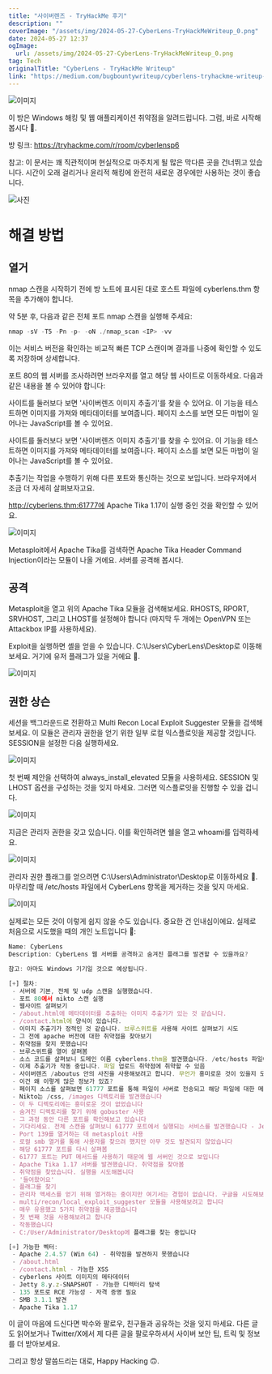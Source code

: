 ```yaml
---
title: "사이버렌즈 - TryHackMe 후기"
description: ""
coverImage: "/assets/img/2024-05-27-CyberLens-TryHackMeWriteup_0.png"
date: 2024-05-27 12:37
ogImage:
  url: /assets/img/2024-05-27-CyberLens-TryHackMeWriteup_0.png
tag: Tech
originalTitle: "CyberLens - TryHackMe Writeup"
link: "https://medium.com/bugbountywriteup/cyberlens-tryhackme-writeup-d3320449ce41"
---
```



![이미지](/assets/img/2024-05-27-CyberLens-TryHackMeWriteup_0.png)

이 방은 Windows 해킹 및 웹 애플리케이션 취약점을 알려드립니다. 그럼, 바로 시작해봅시다 🥂.

방 링크: https://tryhackme.com/r/room/cyberlensp6

참고: 이 문서는 꽤 직관적이며 현실적으로 마주치게 될 많은 막다른 곳을 건너뛰고 있습니다. 시간이 오래 걸리거나 윤리적 해킹에 완전히 새로운 경우에만 사용하는 것이 좋습니다.


<div class="content-ad"></div>


![사진](/assets/img/2024-05-27-CyberLens-TryHackMeWriteup_1.png)

# 해결 방법

## 열거

nmap 스캔을 시작하기 전에 방 노트에 표시된 대로 호스트 파일에 cyberlens.thm 항목을 추가해야 합니다.


<div class="content-ad"></div>

약 5분 후, 다음과 같은 전체 포트 nmap 스캔을 실행해 주세요:

```js
nmap -sV -T5 -Pn -p- -oN ./nmap_scan <IP> -vv
```

이는 서비스 버전을 확인하는 비교적 빠른 TCP 스캔이며 결과를 나중에 확인할 수 있도록 저장하며 상세합니다.

포트 80의 웹 서버를 조사하려면 브라우저를 열고 해당 웹 사이트로 이동하세요. 다음과 같은 내용을 볼 수 있어야 합니다:

<div class="content-ad"></div>

사이트를 둘러보다 보면 '사이버렌즈 이미지 추출기'를 찾을 수 있어요. 이 기능을 테스트하면 이미지를 가져와 메타데이터를 보여줍니다. 페이지 소스를 보면 모든 마법이 일어나는 JavaScript를 볼 수 있어요.

사이트를 둘러보다 보면 '사이버렌즈 이미지 추출기'를 찾을 수 있어요. 이 기능을 테스트하면 이미지를 가져와 메타데이터를 보여줍니다. 페이지 소스를 보면 모든 마법이 일어나는 JavaScript를 볼 수 있어요.

추출기는 작업을 수행하기 위해 다른 포트와 통신하는 것으로 보입니다. 브라우저에서 조금 더 자세히 살펴보자고요.

<div class="content-ad"></div>

http://cyberlens.thm:61777에 Apache Tika 1.17이 실행 중인 것을 확인할 수 있어요.

![이미지](/assets/img/2024-05-27-CyberLens-TryHackMeWriteup_4.png)

Metasploit에서 Apache Tika를 검색하면 Apache Tika Header Command Injection이라는 모듈이 나올 거에요. 서버를 공격해 봅시다.

## 공격

<div class="content-ad"></div>

Metasploit을 열고 위의 Apache Tika 모듈을 검색해보세요. RHOSTS, RPORT, SRVHOST, 그리고 LHOST를 설정해야 합니다 (마지막 두 개에는 OpenVPN 또는 Attackbox IP를 사용하세요).

Exploit을 실행하면 셸을 얻을 수 있습니다. C:\Users\CyberLens\Desktop로 이동해보세요. 거기에 유저 플래그가 있을 거에요 🚩.

![이미지](/assets/img/2024-05-27-CyberLens-TryHackMeWriteup_5.png)

## 권한 상슨

<div class="content-ad"></div>

세션을 백그라운드로 전환하고 Multi Recon Local Exploit Suggester 모듈을 검색해보세요. 이 모듈은 관리자 권한을 얻기 위한 일부 로컬 익스플로잇을 제공할 것입니다. SESSION을 설정한 다음 실행하세요.

![이미지](/assets/img/2024-05-27-CyberLens-TryHackMeWriteup_6.png)

첫 번째 제안을 선택하여 always_install_elevated 모듈을 사용하세요. SESSION 및 LHOST 옵션을 구성하는 것을 잊지 마세요. 그러면 익스플로잇을 진행할 수 있을 겁니다.

![이미지](/assets/img/2024-05-27-CyberLens-TryHackMeWriteup_7.png)

<div class="content-ad"></div>

지금은 관리자 권한을 갖고 있습니다. 이를 확인하려면 쉘을 열고 whoami를 입력하세요.

![이미지](/assets/img/2024-05-27-CyberLens-TryHackMeWriteup_8.png)

관리자 권한 플래그를 얻으려면 C:\Users\Administrator\Desktop로 이동하세요 🚩. 마무리할 때 /etc/hosts 파일에서 CyberLens 항목을 제거하는 것을 잊지 마세요.

![이미지](/assets/img/2024-05-27-CyberLens-TryHackMeWriteup_9.png)

<div class="content-ad"></div>

실제로는 모든 것이 이렇게 쉽지 않을 수도 있습니다. 중요한 건 인내심이에요. 실제로 처음으로 시도했을 때의 개인 노트입니다 📝:

```js
Name: CyberLens
Description: CyberLens 웹 서버를 공격하고 숨겨진 플래그를 발견할 수 있을까요?

참고: 아마도 Windows 기기일 것으로 예상됩니다.

[+] 절차:
 - 서버에 기본, 전체 및 udp 스캔을 실행했습니다.
 - 포트 80에서 nikto 스캔 실행
 - 웹사이트 살펴보기
 - /about.html에 메타데이터를 추출하는 이미지 추출기가 있는 것 같습니다.
 - /contact.html에 양식이 있습니다.
 - 이미지 추출기가 정적인 것 같습니다. 브루스위트를 사용해 사이트 살펴보기 시도
 - 그 전에 apache 버전에 대한 취약점을 찾아보기
 - 취약점을 찾지 못했습니다
 - 브루스위트를 열어 살펴봄
 - 소스 코드를 살펴보니 도메인 이름 cyberlens.thm을 발견했습니다. /etc/hosts 파일에 추가를 잊지 않았어야 했는데
 - 이제 추출기가 작동 중입니다. 파일 업로드 취약점에 취약할 수 있음
 - 사이버렌즈 /aboutus 안의 사진을 사용해보려고 합니다. 무언가 흥미로운 것이 있을지 모르겠죠?
 - 이건 왜 이렇게 많은 정보가 있죠?
 - 페이지 소스를 살펴보면 61777 포트를 통해 파일이 서버로 전송되고 해당 파일에 대한 메타데이터를 반환한다는 것을 알 수 있습니다. 이것을 악용할 수 있을까요?
 - Nikto는 /css, /images 디렉토리를 발견했습니다
 - 이 두 디렉토리에는 흥미로운 것이 없었습니다
 - 숨겨진 디렉토리를 찾기 위해 gobuster 사용
 - 그 과정 동안 다른 포트를 확인해보고 있습니다
 - 기다리세요. 전체 스캔을 살펴보니 61777 포트에서 실행되는 서비스를 발견했습니다 - Jetty 8.y.z-SNAPSHOT
 - Port 139를 열거하는 데 metasploit 사용
 - 로컬 smb 열거를 통해 사용자를 찾으려 했지만 아무 것도 발견되지 않았습니다
 - 해당 61777 포트를 다시 살펴봄
 - 61777 포트는 PUT 메서드를 사용하기 때문에 웹 서버인 것으로 보입니다
 - Apache Tika 1.17 서버를 발견했습니다. 취약점을 찾아봄
 - 취약점을 찾았습니다. 실행을 시도해봅니다
 - '들어왔어요'
 - 플래그를 찾기
 - 관리자 액세스를 얻기 위해 열거하는 중이지만 여기서는 경험이 없습니다. 구글을 시도해보고 있습니다
 - multi/recon/local_exploit_suggester 모듈을 사용해보려고 합니다
 - 매우 유용했고 5가지 취약점을 제공했습니다
 - 첫 번째 것을 사용해보려고 합니다
 - 작동했습니다
 - C:/User/Administrator/Desktop에 플래그를 찾는 중입니다

[+] 가능한 벡터:
 - Apache 2.4.57 (Win 64) - 취약점을 발견하지 못했습니다
 - /about.html
 - /contact.html - 가능한 XSS
 - cyberlens 사이트 이미지의 메타데이터
 - Jetty 8.y.z-SNAPSHOT - 가능한 디렉터리 탐색
 - 135 포트로 RCE 가능성 - 자격 증명 필요
 - SMB 3.1.1 발견
 - Apache Tika 1.17
```

이 글이 마음에 드신다면 박수와 팔로우, 친구들과 공유하는 것을 잊지 마세요. 다른 글도 읽어보거나 Twitter/X에서 제 다른 글을 팔로우하셔서 사이버 보안 팁, 트릭 및 정보를 더 받아보세요.

그리고 항상 말씀드리는 대로, Happy Hacking 🙃.
